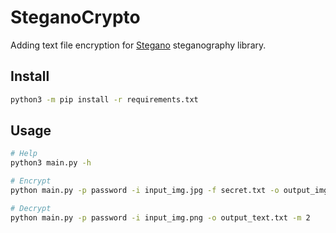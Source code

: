 # SteganoCrypto

Adding text file encryption for [Stegano](https://github.com/cedricbonhomme/Stegano) steganography library.

## Install

```sh
python3 -m pip install -r requirements.txt
```

## Usage

```sh
# Help
python3 main.py -h

# Encrypt
python main.py -p password -i input_img.jpg -f secret.txt -o output_img.png -m 1

# Decrypt
python main.py -p password -i input_img.png -o output_text.txt -m 2
```
